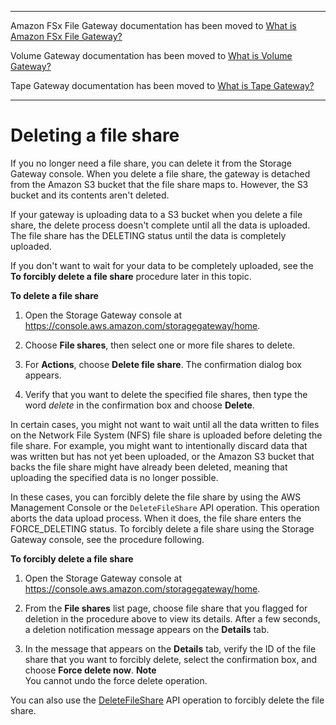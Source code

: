 --------

Amazon FSx File Gateway documentation has been moved to [What is Amazon FSx File Gateway?](https://docs.aws.amazon.com/filegateway/latest/filefsxw/WhatIsStorageGateway.html)

Volume Gateway documentation has been moved to [What is Volume Gateway?](https://docs.aws.amazon.com/storagegateway/latest/vgw/WhatIsStorageGateway.html)

Tape Gateway documentation has been moved to [What is Tape Gateway?](https://docs.aws.amazon.com/storagegateway/latest/tgw/WhatIsStorageGateway.html)

--------

# Deleting a file share<a name="remove-file-share"></a>

If you no longer need a file share, you can delete it from the Storage Gateway console\. When you delete a file share, the gateway is detached from the Amazon S3 bucket that the file share maps to\. However, the S3 bucket and its contents aren't deleted\.

If your gateway is uploading data to a S3 bucket when you delete a file share, the delete process doesn't complete until all the data is uploaded\. The file share has the DELETING status until the data is completely uploaded\.

If you don't want to wait for your data to be completely uploaded, see the **To forcibly delete a file share** procedure later in this topic\.

**To delete a file share**

1. Open the Storage Gateway console at [https://console\.aws\.amazon\.com/storagegateway/home](https://console.aws.amazon.com/storagegateway/)\.

1. Choose **File shares**, then select one or more file shares to delete\.

1. For **Actions**, choose **Delete file share**\. The confirmation dialog box appears\.

1. Verify that you want to delete the specified file shares, then type the word *delete* in the confirmation box and choose **Delete**\. 

In certain cases, you might not want to wait until all the data written to files on the Network File System \(NFS\) file share is uploaded before deleting the file share\. For example, you might want to intentionally discard data that was written but has not yet been uploaded, or the Amazon S3 bucket that backs the file share might have already been deleted, meaning that uploading the specified data is no longer possible\.

In these cases, you can forcibly delete the file share by using the AWS Management Console or the `DeleteFileShare` API operation\. This operation aborts the data upload process\. When it does, the file share enters the FORCE\_DELETING status\. To forcibly delete a file share using the Storage Gateway console, see the procedure following\.<a name="force-delete"></a>

**To forcibly delete a file share**

1. Open the Storage Gateway console at [https://console\.aws\.amazon\.com/storagegateway/home](https://console.aws.amazon.com/storagegateway/)\.

1. From the **File shares** list page, choose file share that you flagged for deletion in the procedure above to view its details\. After a few seconds, a deletion notification message appears on the **Details** tab\.

1. In the message that appears on the **Details** tab, verify the ID of the file share that you want to forcibly delete, select the confirmation box, and choose **Force delete now**\.
**Note**  
You cannot undo the force delete operation\.

You can also use the [DeleteFileShare](https://docs.aws.amazon.com/storagegateway/latest/APIReference/API_DeleteFileShare.html) API operation to forcibly delete the file share\.